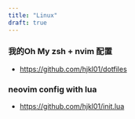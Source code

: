 ```yaml
---
title: "Linux"
draft: true
---
```


### 我的Oh My zsh + nvim 配置
- https://github.com/hjkl01/dotfiles

### neovim config with lua
* https://github.com/hjkl01/init.lua
